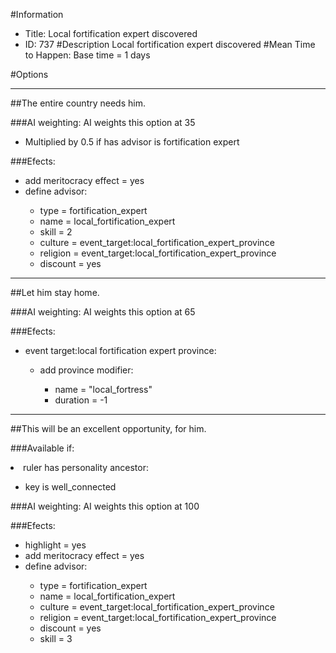 #Information
 - Title: Local fortification expert discovered
 - ID: 737
#Description
Local fortification expert discovered
#Mean Time to Happen:
Base time = 1 days

#Options

___
##The entire country needs him.

###AI weighting:
AI weights this option at 35
 - Multiplied by 0.5 if has advisor is fortification expert


###Efects:<ul><li>add meritocracy effect = yes</li><li>define advisor:</li><ul><li>type = fortification_expert</li><li>name = local_fortification_expert</li><li>skill = 2</li><li>culture = event_target:local_fortification_expert_province</li><li>religion = event_target:local_fortification_expert_province</li><li>discount = yes</li></ul></ul>

___
##Let him stay home.

###AI weighting:
AI weights this option at 65


###Efects:<ul><li>event target:local fortification expert province:</li><ul><li>add province modifier:</li><ul><li>name = "local_fortress"</li><li>duration = -1</li></ul></ul></ul>

___
##This will be an excellent opportunity, for him.

###Available if:
<li>ruler has personality ancestor:</li><ul><li>key is well_connected</li></ul>

###AI weighting:
AI weights this option at 100


###Efects:<ul><li>highlight = yes</li><li>add meritocracy effect = yes</li><li>define advisor:</li><ul><li>type = fortification_expert</li><li>name = local_fortification_expert</li><li>culture = event_target:local_fortification_expert_province</li><li>religion = event_target:local_fortification_expert_province</li><li>discount = yes</li><li>skill = 3</li></ul></ul>
